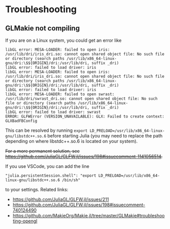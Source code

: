 # Troubleshooting

## GLMakie not compiling

If you are on a Linux system, you could get an error like 

```
libGL error: MESA-LOADER: failed to open iris: /usr/lib/dri/iris_dri.so: cannot open shared object file: No such file or directory (search paths /usr/lib/x86_64-linux-gnu/dri:\$${ORIGIN}/dri:/usr/lib/dri, suffix _dri)
libGL error: failed to load driver: iris
libGL error: MESA-LOADER: failed to open iris: /usr/lib/dri/iris_dri.so: cannot open shared object file: No such file or directory (search paths /usr/lib/x86_64-linux-gnu/dri:\$${ORIGIN}/dri:/usr/lib/dri, suffix _dri)
libGL error: failed to load driver: iris
libGL error: MESA-LOADER: failed to open swrast: /usr/lib/dri/swrast_dri.so: cannot open shared object file: No such file or directory (search paths /usr/lib/x86_64-linux-gnu/dri:\$${ORIGIN}/dri:/usr/lib/dri, suffix _dri)
libGL error: failed to load driver: swrast
ERROR: GLFWError (VERSION_UNAVAILABLE): GLX: Failed to create context: GLXBadFBConfig
```

This can be resolved by running `export LD_PRELOAD=/usr/lib/x86_64-linux-gnu/libstdc++.so.6` before starting Julia (you may need to replace the path depending on where libstdc++.so.6 is located on your system).

~~For a more permanent solution, see https://github.com/JuliaGL/GLFW.jl/issues/198#issuecomment-1141056514.~~

If you use VSCode, you can add the line
```
"julia.persistentSession.shell": "export LD_PRELOAD=/usr/lib/x86_64-linux-gnu/libstdc++.so.6 /bin/sh"
```
to your settings.
Related links:
- https://github.com/JuliaGL/GLFW.jl/issues/211
- https://github.com/JuliaGL/GLFW.jl/issues/198#issuecomment-740124490
- https://github.com/MakieOrg/Makie.jl/tree/master/GLMakie#troubleshooting-opengl